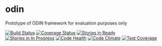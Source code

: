 # odin
Prototype of ODIN framework for evaluation purposes only

[![Build Status](https://travis-ci.org/percival-detector/odin.svg)](https://travis-ci.org/percival-detector/odin)
[![Coverage Status](https://coveralls.io/repos/github/percival-detector/odin/badge.svg?branch=master)](https://coveralls.io/github/percival-detector/odin?branch=master)
[![Stories in Ready](https://badge.waffle.io/percival-detector/odin.png?label=ready&title=Ready)](https://waffle.io/percival-detector/odin)
[![Stories in In Progress](https://badge.waffle.io/percival-detector/odin.png?label=In%20Progress&title=In%20Progress)](https://waffle.io/percival-detector/odin)
[![Code Health](https://landscape.io/github/percival-detector/odin/master/landscape.svg?style=flat)](https://landscape.io/github/percival-detector/odin/master)
[![Code Climate](https://codeclimate.com/github/percival-detector/odin/badges/gpa.svg)](https://codeclimate.com/github/percival-detector/odin)
[![Test Coverage](https://codeclimate.com/github/percival-detector/odin/badges/coverage.svg)](https://codeclimate.com/github/percival-detector/odin/coverage)